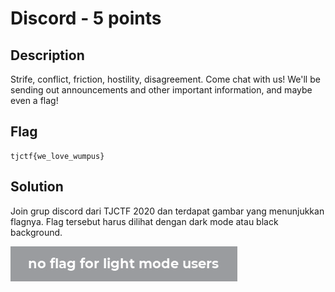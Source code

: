 # Discord - 5 points
## Description

Strife, conflict, friction, hostility, disagreement. Come chat with us! We'll be sending out announcements and other important information, and maybe even a flag!

## Flag

```
tjctf{we_love_wumpus}
```

## Solution

Join grup discord dari TJCTF 2020 dan terdapat gambar yang menunjukkan flagnya. Flag tersebut harus dilihat dengan dark mode atau black background.

![image](./flag.png)

